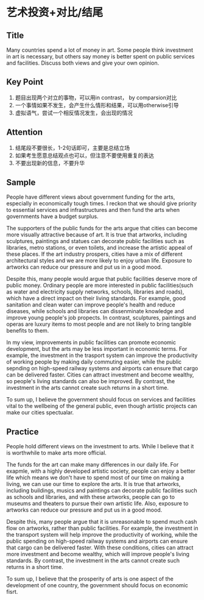 # 艺术投资+对比/结尾

## Title

Many countries spend a lot of money in art. Some people think investment in art is necessary, but others say money is better spent on public services and facilities. Discuss both views and give your own opinion.

## Key Point

1. 题目出现两个对立的事物，可以用in contrast， by comparsion对比
2. 一个事情如果不发生，会产生什么情形和结果，可以用otherwise引导
3. 虚拟语气，尝试一个相反情况发生，会出现的情况

## Attention

1. 结尾段不要很长，1-2句话即可，主要是总结立场
2. 如果考生愿意总结观点也可以，但注意不要使用重复的表达
3. 不要出现新的信息，不要升华

## Sample

People have different views about government funding for the arts, especially in economically tough times. I reckon that we should give priority to essential services and infrastructures and then fund the arts when governments have a budget surplus.

The supporters of the public funds for the arts argue that cities can become more visually attractive because of art. It is true that artworks, including sculptures, paintings and statues can decorate public facilities such as libraries, metro stations, or even toilets, and increase the artistic appeal of these places. If the art industry prospers, cities have a mix of different architectural styles and we are more likely to enjoy urban life. Exposure to artworks can reduce our pressure and put us in a good mood.

Despite this, many people would argue that public facilities deserve more of public money. Ordinary people are more interested in public facilities(such as water and electricity supply networks, schools, libraries and roads), which have a direct impact on their living standards. For example, good sanitation and clean water can improve people's health and reduce diseases, while schools and libraries can dissenminate knowledge and improve young people's job propects. In contrast, sculptures, paintings and operas are luxury items to most people and are not likely to bring tangible benefits to them.

In my view, improvements in public facilities can promote economic development, but the arts may be less important in economic terms. For example, the investment in the trasport system can improve the productivity of working people by making daily commuting easier, while the public sepnding on high-speed railway systems and airports can ensure that cargo can be delivered faster. Cities can attract investment and become wealthy, so people's living standards can also be improved. By contrast, the investment in the arts cannot create such returns in a short time.

To sum up, I believe the government should focus on services and facilities vital to the wellbeing of the general public, even though artistic projects can make our cities spectualar.

## Practice

People hold different views on the investment to arts. While I believe that it is worthwhile to make arts more official.

The funds for the art can make many differences in our daily life. For exapmle, with a highly developed artistic society, people can enjoy a better life which means we don't have to spend most of our time on making a living, we can use our time to explore the arts. It is true that artworks, including buildings, musics and paintings can decorate
public facilities such as schools and libraries, and with these artworks, people can go to museums and theaters to pursue their own artistic life. Also, exposure to artworks can reduce our pressure and put us in a good mood.

Despite this, many people argue that it is unreasonable to spend much cash flow on artworks, rather than public facilities. For example, the investment in the transport system will help improve the productivity of working, while the public spending on high-speed railway systems and airports can ensure that cargo can be delivered faster. With these conditions, cities can attract more investment and become wealthy, which will improve people's living standards. By contrast, the investment in the arts cannot create such returns in a short time.

To sum up, I believe that the prosperity of arts is one aspect of the development of one country, the government should focus on economic fisrt.
